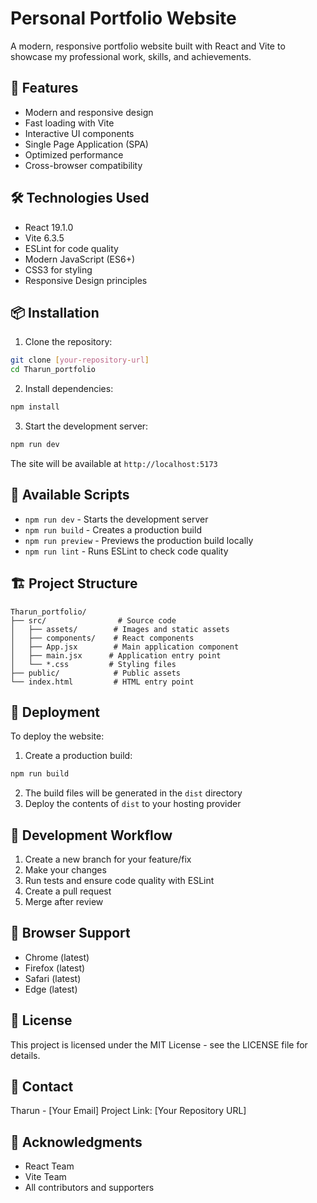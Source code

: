 # Personal Portfolio Website

A modern, responsive portfolio website built with React and Vite to showcase my professional work, skills, and achievements.

## 🚀 Features

- Modern and responsive design
- Fast loading with Vite
- Interactive UI components
- Single Page Application (SPA)
- Optimized performance
- Cross-browser compatibility

## 🛠️ Technologies Used

- React 19.1.0
- Vite 6.3.5
- ESLint for code quality
- Modern JavaScript (ES6+)
- CSS3 for styling
- Responsive Design principles

## 📦 Installation

1. Clone the repository:
```bash
git clone [your-repository-url]
cd Tharun_portfolio
```

2. Install dependencies:
```bash
npm install
```

3. Start the development server:
```bash
npm run dev
```

The site will be available at `http://localhost:5173`

## 🔧 Available Scripts

- `npm run dev` - Starts the development server
- `npm run build` - Creates a production build
- `npm run preview` - Previews the production build locally
- `npm run lint` - Runs ESLint to check code quality

## 🏗️ Project Structure

```
Tharun_portfolio/
├── src/                # Source code
│   ├── assets/        # Images and static assets
│   ├── components/    # React components
│   ├── App.jsx        # Main application component
│   ├── main.jsx      # Application entry point
│   └── *.css         # Styling files
├── public/            # Public assets
└── index.html         # HTML entry point
```

## 🚀 Deployment

To deploy the website:

1. Create a production build:
```bash
npm run build
```

2. The build files will be generated in the `dist` directory
3. Deploy the contents of `dist` to your hosting provider

## 🔄 Development Workflow

1. Create a new branch for your feature/fix
2. Make your changes
3. Run tests and ensure code quality with ESLint
4. Create a pull request
5. Merge after review

## 📱 Browser Support

- Chrome (latest)
- Firefox (latest)
- Safari (latest)
- Edge (latest)

## 📝 License

This project is licensed under the MIT License - see the LICENSE file for details.

## 👤 Contact

Tharun - [Your Email]
Project Link: [Your Repository URL]

## 🙏 Acknowledgments

- React Team
- Vite Team
- All contributors and supporters
